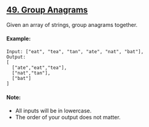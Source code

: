 ## [49. Group Anagrams](https://leetcode-cn.com/problems/group-anagrams/)

Given an array of strings, group anagrams together.

#### Example:
``` 
Input: ["eat", "tea", "tan", "ate", "nat", "bat"],
Output:
[
  ["ate","eat","tea"],
  ["nat","tan"],
  ["bat"]
]
```

#### Note:

- All inputs will be in lowercase.
- The order of your output does not matter.
